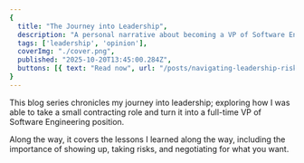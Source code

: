 ```yaml
---
{
  title: "The Journey into Leadership",
  description: "A personal narrative about becoming a VP of Software Engineering.",
  tags: ['leadership', 'opinion'],
  coverImg: "./cover.png",
  published: "2025-10-20T13:45:00.284Z",
  buttons: [{ text: "Read now", url: "/posts/navigating-leadership-risks" }]
}
---
```

 
This blog series chronicles my journey into leadership; exploring how I was able to take a small contracting role and turn it into a full-time VP of Software Engineering position. 

Along the way, it covers the lessons I learned along the way, including the importance of showing up, taking risks, and negotiating for what you want.
